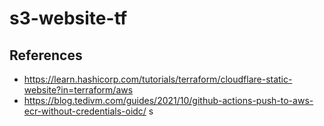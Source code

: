 # s3-website-tf

## References

- https://learn.hashicorp.com/tutorials/terraform/cloudflare-static-website?in=terraform/aws
- https://blog.tedivm.com/guides/2021/10/github-actions-push-to-aws-ecr-without-credentials-oidc/
s